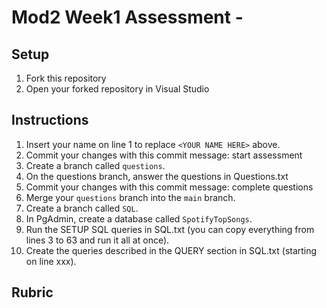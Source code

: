 # Mod2 Week1 Assessment - <YOUR NAME HERE>

## Setup
1. Fork this repository
2. Open your forked repository in Visual Studio

## Instructions
1. Insert your name on line 1 to replace `<YOUR NAME HERE>` above.
2. Commit your changes with this commit message: start assessment
3. Create a branch called `questions`.
4. On the questions branch, answer the questions in Questions.txt
5. Commit your changes with this commit message: complete questions
6. Merge your `questions` branch into the `main` branch.
7. Create a branch called `SQL`.
8. In PgAdmin, create a database called `SpotifyTopSongs`.
9. Run the SETUP SQL queries in SQL.txt (you can copy everything from lines 3 to 63 and run it all at once).
10. Create the queries described in the QUERY section in SQL.txt (starting on line xxx).


## Rubric